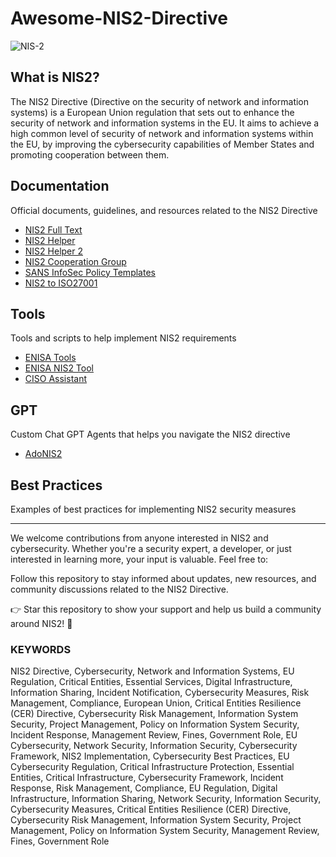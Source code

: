 # Awesome-NIS2-Directive

![NIS-2](https://github.com/user-attachments/assets/ed7695ba-d68e-4dc5-a18f-71b715fb2e85)

## What is NIS2?

The NIS2 Directive (Directive on the security of network and information systems) is a European Union regulation that sets out to enhance the security of network and information systems in the EU. It aims to achieve a high common level of security of network and information systems within the EU, by improving the cybersecurity capabilities of Member States and promoting cooperation between them.

## Documentation
Official documents, guidelines, and resources related to the NIS2 Directive
- [NIS2 Full Text](https://eur-lex.europa.eu/legal-content/EN/TXT/PDF/?uri=CELEX:32022L2555&from=EN)
- [NIS2 Helper](https://nis2directive.eu/)
- [NIS2 Helper 2](https://www.nis-2-directive.com/)
- [NIS2 Cooperation Group](https://digital-strategy.ec.europa.eu/en/policies/nis-cooperation-group)
- [SANS InfoSec Policy Templates](https://www.sans.org/information-security-policy/)
- [NIS2 to ISO27001](https://www.huntandhackett.com/blog/iso-mapping-tool)

## Tools
Tools and scripts to help implement NIS2 requirements
- [ENISA Tools](https://www.enisa.europa.eu/tools)
- [ENISA NIS2 Tool](https://www.enisa.europa.eu/topics/cybersecurity-policy/nis-directive-new/nis-directive-tool)
- [CISO Assistant](https://github.com/intuitem/ciso-assistant-community)

## GPT
Custom Chat GPT Agents that helps you navigate the NIS2 directive
- [AdoNIS2](https://chatgpt.com/g/g-nrIWz7WIz-adonis2-lead-directive-implementor)

## Best Practices
Examples of best practices for implementing NIS2 security measures

---

We welcome contributions from anyone interested in NIS2 and cybersecurity. Whether you're a security expert, a developer, or just interested in learning more, your input is valuable. Feel free to:

Follow this repository to stay informed about updates, new resources, and community discussions related to the NIS2 Directive.

👉 Star this repository to show your support and help us build a community around NIS2! 💫

### KEYWORDS
NIS2 Directive, Cybersecurity, Network and Information Systems, EU Regulation, Critical Entities, Essential Services, Digital Infrastructure, Information Sharing, Incident Notification, Cybersecurity Measures, Risk Management, Compliance, European Union, Critical Entities Resilience (CER) Directive, Cybersecurity Risk Management, Information System Security, Project Management, Policy on Information System Security, Incident Response, Management Review, Fines, Government Role, EU Cybersecurity, Network Security, Information Security, Cybersecurity Framework, NIS2 Implementation, Cybersecurity Best Practices, EU Cybersecurity Regulation, Critical Infrastructure Protection, Essential Entities, Critical Infrastructure, Cybersecurity Framework, Incident Response, Risk Management, Compliance, EU Regulation, Digital Infrastructure, Information Sharing, Network Security, Information Security, Cybersecurity Measures, Critical Entities Resilience (CER) Directive, Cybersecurity Risk Management, Information System Security, Project Management, Policy on Information System Security, Management Review, Fines, Government Role

